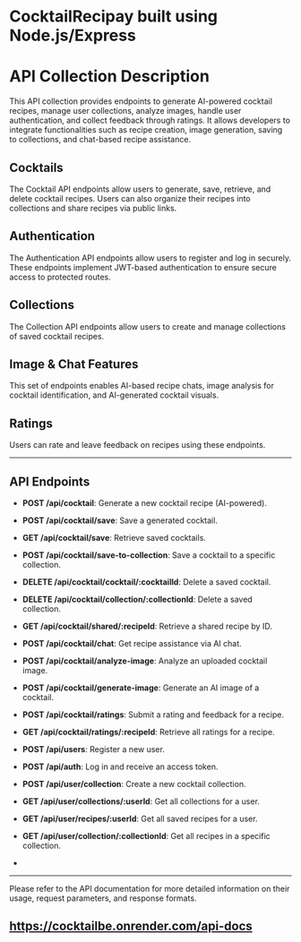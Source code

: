 # CocktailRecipay built using Node.js/Express

# API Collection Description

This API collection provides endpoints to generate AI-powered cocktail recipes, manage user collections, analyze images, handle user authentication, and collect feedback through ratings. It allows developers to integrate functionalities such as recipe creation, image generation, saving to collections, and chat-based recipe assistance.

## Cocktails

The Cocktail API endpoints allow users to generate, save, retrieve, and delete cocktail recipes. Users can also organize their recipes into collections and share recipes via public links.

## Authentication

The Authentication API endpoints allow users to register and log in securely. These endpoints implement JWT-based authentication to ensure secure access to protected routes.

## Collections

The Collection API endpoints allow users to create and manage collections of saved cocktail recipes.

## Image & Chat Features

This set of endpoints enables AI-based recipe chats, image analysis for cocktail identification, and AI-generated cocktail visuals.

## Ratings

Users can rate and leave feedback on recipes using these endpoints.

---

## API Endpoints
 
- **POST /api/cocktail**: Generate a new cocktail recipe (AI-powered).
- **POST /api/cocktail/save**: Save a generated cocktail.
- **GET /api/cocktail/save**: Retrieve saved cocktails.
- **POST /api/cocktail/save-to-collection**: Save a cocktail to a specific collection.
- **DELETE /api/cocktail/cocktail/:cocktailId**: Delete a saved cocktail.
- **DELETE /api/cocktail/collection/:collectionId**: Delete a saved collection.
- **GET /api/cocktail/shared/:recipeId**: Retrieve a shared recipe by ID.
- **POST /api/cocktail/chat**: Get recipe assistance via AI chat.
- **POST /api/cocktail/analyze-image**: Analyze an uploaded cocktail image.
- **POST /api/cocktail/generate-image**: Generate an AI image of a cocktail.
- **POST /api/cocktail/ratings**: Submit a rating and feedback for a recipe.
- **GET /api/cocktail/ratings/:recipeId**: Retrieve all ratings for a recipe.
- **POST /api/users**: Register a new user.
- **POST /api/auth**: Log in and receive an access token.
- **POST /api/user/collection**: Create a new cocktail collection.
- **GET /api/user/collections/:userId**: Get all collections for a user.
- **GET /api/user/recipes/:userId**: Get all saved recipes for a user.
- **GET /api/user/collection/:collectionId**: Get all recipes in a specific collection.
    
-
---

Please refer to the API documentation for more detailed information on their usage, request parameters, and response formats.

## https://cocktailbe.onrender.com/api-docs
